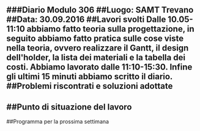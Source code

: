 ###Diario Modulo 306
##Luogo: SAMT Trevano
##Data: 30.09.2016
##Lavori svolti
Dalle 10.05-11:10 abbiamo fatto teoria sulla progettazione, in seguito abbiamo fatto pratica sulle cose viste nella teoria, ovvero realizzare il Gantt, il design dell'holder, la lista dei materiali e la tabella dei costi. Abbiamo lavorato dalle 11:10-15:30. Infine gli ultimi 15 minuti abbiamo scritto il diario.
##Problemi riscontrati e soluzioni adottate
-
##Punto di situazione del lavoro
-
##Programma per la prossima settimana
